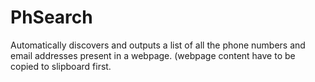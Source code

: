 # PhSearch
Automatically discovers and outputs a list of all the phone numbers and email addresses present in a webpage. (webpage content have to be copied to slipboard first.
